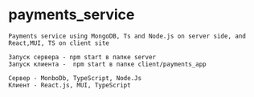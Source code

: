 # payments_service
    Payments service using MongoDB, Ts and Node.js on server side, and React,MUI, TS on client site

    Запуск сервера - npm start в папке server
    Запуск клиента -  npm start в папке client/payments_app

    Сервер - MonboDb, TypeScript, Node.Js
    Клиент - React.js, MUI, TypeScript